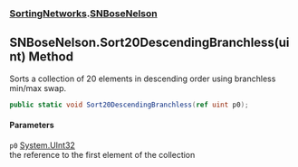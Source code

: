 ### [SortingNetworks](SortingNetworks.md 'SortingNetworks').[SNBoseNelson](SortingNetworks_SNBoseNelson.md 'SortingNetworks.SNBoseNelson')
## SNBoseNelson.Sort20DescendingBranchless(uint) Method
Sorts a collection of 20 elements in descending order using branchless min/max swap.  
```csharp
public static void Sort20DescendingBranchless(ref uint p0);
```
#### Parameters
<a name='SortingNetworks_SNBoseNelson_Sort20DescendingBranchless(uint)_p0'></a>
`p0` [System.UInt32](https://docs.microsoft.com/en-us/dotnet/api/System.UInt32 'System.UInt32')  
the reference to the first element of the collection
  
